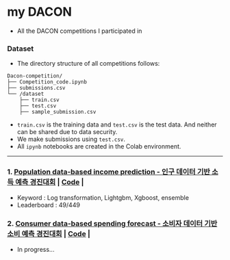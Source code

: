# my DACON
- All the DACON competitions I participated in

### Dataset
- The directory structure of all competitions follows:
~~~
Dacon-competition/
├── Competition_code.ipynb
├── submissions.csv
└── /dataset
    ├── train.csv
    ├── test.csv
    ├── sample_submission.csv
~~~

- `train.csv` is the training data and `test.csv` is the test data. And neither can be shared due to data security.
- We make submissions using `test.csv`.
- All `ipynb` notebooks are created in the Colab environment.

----------------
### 1. [Population data-based income prediction - 인구 데이터 기반 소득 예측 경진대회](https://dacon.io/competitions/official/235892/overview/description) | [Code](https://dacon.io/competitions/official/235892/codeshare/4865?page=1&dtype=recent) |
- Keyword : Log transformation, Lightgbm, Xgboost, ensemble
- Leaderboard : 49/449

### 2. [Consumer data-based spending forecast - 소비자 데이터 기반 소비 예측 경진대회](https://dacon.io/competitions/official/235893/overview/description) | [Code](https://dacon.io/competitions/official/235893/codeshare/4881?page=1&dtype=recent) |
- In progress...
